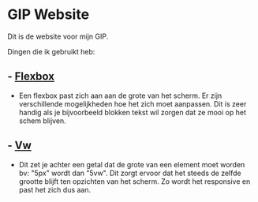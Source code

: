 # GIP Website

Dit is de website voor mijn GIP. 

Dingen die ik gebruikt heb:
  ## - [Flexbox](https://github.com/AxelD-immalle/GIP_Website/blob/764ebbbf40e3f8f4fbdd10d9593ddb864833a143/css/style.css#L33-L50)
  * Een flexbox past zich aan aan de grote van het scherm. Er zijn verschillende mogelijkheden hoe het zich moet aanpassen. Dit is zeer handig als je bijvoorbeeld blokken tekst wil zorgen dat ze mooi op het schem blijven.
  ## - [Vw](https://github.com/AxelD-immalle/GIP_Website/blob/764ebbbf40e3f8f4fbdd10d9593ddb864833a143/css/style.css#L6)
  * Dit zet je achter een getal dat de grote van een element moet worden bv: "5px" wordt dan "5vw". Dit zorgt ervoor dat het steeds de zelfde grootte blijft ten opzichten van het scherm. Zo wordt het responsive en past het zich dus aan.